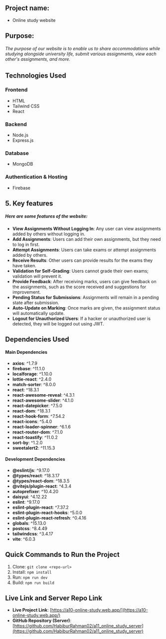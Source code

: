 ## Project name:
- Online study website

## Purpose:
###### The purpose of our website is to enable us to share accommodations while studying alongside university life, submit various assignments, view each other's assignments, and more.


## Technologies Used  

### Frontend  
- HTML  
- Tailwind CSS  
- React  

### Backend  
- Node.js  
- Express.js  

### Database  
- MongoDB  

### Authentication & Hosting  
- Firebase  



## 5. Key features
##### Here are some features of the website:

- **View Assignments Without Logging In**: Any user can view assignments added by others without logging in.  
- **Add Assignments**: Users can add their own assignments, but they need to log in first.  
- **Attempt Assignments**: Users can take exams or attempt assignments added by others.  
- **Receive Results**: Other users can provide results for the exams they have taken.  
- **Validation for Self-Grading**: Users cannot grade their own exams; validation will prevent it.  
- **Provide Feedback**: After receiving marks, users can give feedback on the assignments, such as the score received and suggestions for improvement.  
- **Pending Status for Submissions**: Assignments will remain in a pending state after submission.  
- **Auto-Update on Marking**: Once marks are given, the assignment status will automatically update.  
- **Logout for Unauthorized Users**: If a hacker or unauthorized user is detected, they will be logged out using JWT.  


<!-- dependencies -->
## Dependencies Used

#### **Main Dependencies**
- **axios**: ^1.7.9  
- **firebase**: ^11.1.0  
- **localforage**: ^1.10.0  
- **lottie-react**: ^2.4.0  
- **match-sorter**: ^8.0.0  
- **react**: ^18.3.1  
- **react-awesome-reveal**: ^4.3.1  
- **react-awesome-slider**: ^4.1.0  
- **react-datepicker**: ^7.5.0  
- **react-dom**: ^18.3.1  
- **react-hook-form**: ^7.54.2  
- **react-icons**: ^5.4.0  
- **react-loader-spinner**: ^6.1.6  
- **react-router-dom**: ^7.1.0  
- **react-toastify**: ^11.0.2  
- **sort-by**: ^1.2.0  
- **sweetalert2**: ^11.15.3  

#### **Development Dependencies**
- **@eslint/js**: ^9.17.0  
- **@types/react**: ^18.3.17  
- **@types/react-dom**: ^18.3.5  
- **@vitejs/plugin-react**: ^4.3.4  
- **autoprefixer**: ^10.4.20  
- **daisyui**: ^4.12.22  
- **eslint**: ^9.17.0  
- **eslint-plugin-react**: ^7.37.2  
- **eslint-plugin-react-hooks**: ^5.0.0  
- **eslint-plugin-react-refresh**: ^0.4.16  
- **globals**: ^15.13.0  
- **postcss**: ^8.4.49  
- **tailwindcss**: ^3.4.17  
- **vite**: ^6.0.3  


## Quick Commands to Run the Project

1. Clone: `git clone <repo-url>`
2. Install: `npm install`
3. Run: `npm run dev`
4. Build: `npm run build`


## Live Link and Server Repo Link

- **Live Project Link**: [https://a10-online-study.web.app/](https://a10-online-study.web.app/)
- **GitHub Repository (Server)**: [https://github.com/HabiburRahman02/a11_online_study_server](https://github.com/HabiburRahman02/a11_online_study_server)



